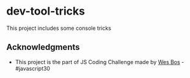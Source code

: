 # dev-tool-tricks
This project includes some console tricks   


## Acknowledgments

* This project is the part of JS Coding Challenge made by [Wes Bos](https://javascript30.com/) - #javascript30
